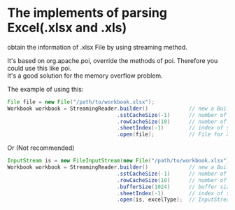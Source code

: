 
# The implements of parsing Excel(.xlsx and .xls)
  obtain the information of .xlsx File by using streaming method. <br>
  
  It's based on org.apache.poi, override the methods of poi. Therefore you could use this like poi. <br>
  It's a good solution for the memory overflow problem. <br>
  
  The example of using this: <br>
  ```java
  File file = new File("/path/to/workbook.xlsx");
  Workbook workbook = StreamingReader.builder()             // new a Builder object to parse Excel
                                     .sstCacheSize(-1)      // number of rows to keep in memory for the SharedString table (defaults to 10, -1 represents keeping all in memory)
                                     .rowCacheSize(10)      // number of rows to keep in memory (defaults to 10, greater than 0)
                                     .sheetIndex(-1)        // index of sheet to use (defaults to -1, representing that you can read all sheets)
                                     .open(file);           // File for XLSX/XLS file (required)
  ```                             
  Or (Not recommended)
  ```java
  InputStream is = new FileInputStream(new File("/path/to/workbook.xlsx"));
  Workbook workbook = StreamingReader.builder()             // new a Builder object to parse Excel
                                     .sstCacheSize(-1)      // number of rows to keep in memory for the SharedString table (defaults to 10, -1 represents keeping all in memory)
                                     .rowCacheSize(10)      // number of rows to keep in memory (defaults to 10)
									 .bufferSize(1024)      // buffer size to use when reading InputStream to file (defaults to 1024)
                                     .sheetIndex(-1)        // index of sheet to use (defaults to -1, representing that you can read all sheets)
                                     .open(is, excelType);  // InputStream for XLSX/XLS file (required)
  ```